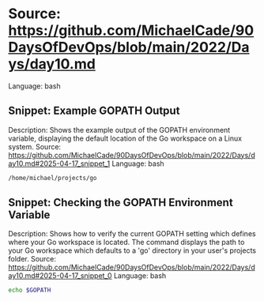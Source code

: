 # Source: https://github.com/MichaelCade/90DaysOfDevOps/blob/main/2022/Days/day10.md
Language: bash

## Snippet: Example GOPATH Output
Description: Shows the example output of the GOPATH environment variable, displaying the default location of the Go workspace on a Linux system.
Source: https://github.com/MichaelCade/90DaysOfDevOps/blob/main/2022/Days/day10.md#2025-04-17_snippet_1
Language: bash

```bash
/home/michael/projects/go
```

## Snippet: Checking the GOPATH Environment Variable
Description: Shows how to verify the current GOPATH setting which defines where your Go workspace is located. The command displays the path to your Go workspace which defaults to a 'go' directory in your user's projects folder.
Source: https://github.com/MichaelCade/90DaysOfDevOps/blob/main/2022/Days/day10.md#2025-04-17_snippet_0
Language: bash

```bash
echo $GOPATH
```